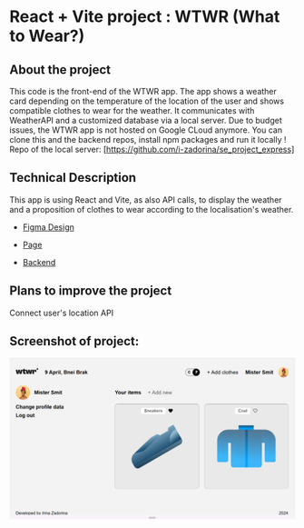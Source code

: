 # React + Vite project : WTWR (What to Wear?)

## About the project

This code is the front-end of the WTWR app. The app shows a weather card depending on the temperature of the location of the user and shows compatible clothes to wear for the weather. It communicates with WeatherAPI and a customized database via a local server. Due to budget issues, the WTWR app is not hosted on Google CLoud anymore. You can clone this and the backend repos, install npm packages and run it locally ! Repo of the local server:
[https://github.com/i-zadorina/se_project_express]

## Technical Description

This app is using React and Vite, as also API calls, to display the weather and a proposition of clothes to wear according to the localisation's weather.

- [Figma Design](https://www.figma.com/file/DTojSwldenF9UPKQZd6RRb/Sprint-10%3A-WTWR)

- [Page](https://i-zadorina.github.io/se_project_react/)

- [Backend](https://github.com/i-zadorina/se_project_express)

## Plans to improve the project

Connect user's location API

## Screenshot of project:

![alt text](image.png)
